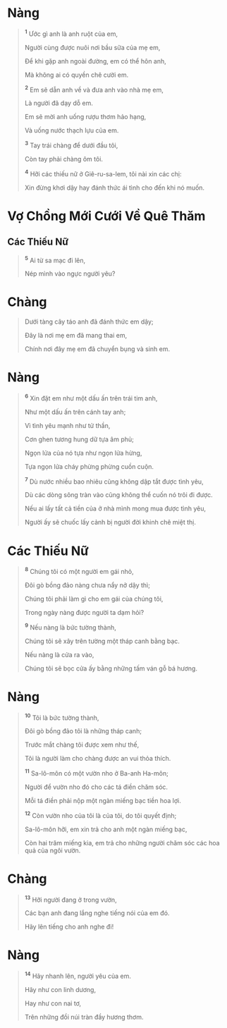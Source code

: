 # Nàng

> <sup><b>1</b></sup> Ước gì anh là anh ruột của em,
>
> Người cùng được nuôi nơi bầu sữa của mẹ em,
>
> Ðể khi gặp anh ngoài đường, em có thể hôn anh,
>
> Mà không ai có quyền chê cười em.
>
> <sup><b>2</b></sup> Em sẽ dẫn anh về và đưa anh vào nhà mẹ em,
>
> Là người đã dạy dỗ em.
>
> Em sẽ mời anh uống rượu thơm hảo hạng,
>
> Và uống nước thạch lựu của em.
>
> <sup><b>3</b></sup> Tay trái chàng để dưới đầu tôi,
>
> Còn tay phải chàng ôm tôi.
>
> <sup><b>4</b></sup> Hỡi các thiếu nữ ở Giê-ru-sa-lem, tôi nài xin các chị:
>
> Xin đừng khơi dậy hay đánh thức ái tình cho đến khi nó muốn.

# Vợ Chồng Mới Cưới Về Quê Thăm

## Các Thiếu Nữ

> <sup><b>5</b></sup> Ai từ sa mạc đi lên,
>
> Nép mình vào ngực người yêu?

# Chàng

> Dưới tàng cây táo anh đã đánh thức em dậy;
>
> Ðây là nơi mẹ em đã mang thai em,
>
> Chính nơi đây mẹ em đã chuyển bụng và sinh em.

# Nàng

> <sup><b>6</b></sup> Xin đặt em như một dấu ấn trên trái tim anh,
>
> Như một dấu ấn trên cánh tay anh;
>
> Vì tình yêu mạnh như tử thần,
>
> Cơn ghen tương hung dữ tựa âm phủ;
>
> Ngọn lửa của nó tựa như ngọn lửa hừng,
>
> Tựa ngọn lửa cháy phừng phừng cuồn cuộn.
>
> <sup><b>7</b></sup> Dù nước nhiều bao nhiêu cũng không dập tắt được tình yêu,
>
> Dù các dòng sông tràn vào cũng không thể cuốn nó trôi đi được.
>
> Nếu ai lấy tất cả tiền của ở nhà mình mong mua được tình yêu,
>
> Người ấy sẽ chuốc lấy cảnh bị người đời khinh chê miệt thị.

# Các Thiếu Nữ

> <sup><b>8</b></sup> Chúng tôi có một người em gái nhỏ,
>
> Ðôi gò bồng đảo nàng chưa nẩy nở dậy thì;
>
> Chúng tôi phải làm gì cho em gái của chúng tôi,
>
> Trong ngày nàng được người ta dạm hỏi?
>
> <sup><b>9</b></sup> Nếu nàng là bức tường thành,
>
> Chúng tôi sẽ xây trên tường một tháp canh bằng bạc.
>
> Nếu nàng là cửa ra vào,
>
> Chúng tôi sẽ bọc cửa ấy bằng những tấm ván gỗ bá hương.

# Nàng

> <sup><b>10</b></sup> Tôi là bức tường thành,
>
> Ðôi gò bồng đảo tôi là những tháp canh;
>
> Trước mắt chàng tôi được xem như thế,
>
> Tôi là người làm cho chàng được an vui thỏa thích.
>
> <sup><b>11</b></sup> Sa-lô-môn có một vườn nho ở Ba-anh Ha-môn;
>
> Người để vườn nho đó cho các tá điền chăm sóc.
>
> Mỗi tá điền phải nộp một ngàn miếng bạc tiền hoa lợi.
>
> <sup><b>12</b></sup> Còn vườn nho của tôi là của tôi, do tôi quyết định;
>
> Sa-lô-môn hỡi, em xin trả cho anh một ngàn miếng bạc,
>
> Còn hai trăm miếng kia, em trả cho những người chăm sóc các hoa quả của ngôi vườn.

# Chàng

> <sup><b>13</b></sup> Hỡi người đang ở trong vườn,
>
> Các bạn anh đang lắng nghe tiếng nói của em đó.
>
> Hãy lên tiếng cho anh nghe đi!

# Nàng

> <sup><b>14</b></sup> Hãy nhanh lên, người yêu của em.
>
> Hãy như con linh dương,
>
> Hay như con nai tơ,
>
> Trên những đồi núi tràn đầy hương thơm.

